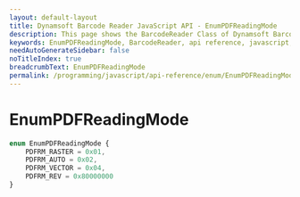 ```yaml
---
layout: default-layout
title: Dynamsoft Barcode Reader JavaScript API - EnumPDFReadingMode
description: This page shows the BarcodeReader Class of Dynamsoft Barcode Reader JavaScript SDK.
keywords: EnumPDFReadingMode, BarcodeReader, api reference, javascript, js
needAutoGenerateSidebar: false
noTitleIndex: true
breadcrumbText: EnumPDFReadingMode
permalink: /programming/javascript/api-reference/enum/EnumPDFReadingMode.html
---
```



# EnumPDFReadingMode

```ts
enum EnumPDFReadingMode {
    PDFRM_RASTER = 0x01,
    PDFRM_AUTO = 0x02,
    PDFRM_VECTOR = 0x04,
    PDFRM_REV = 0x80000000
}
```
